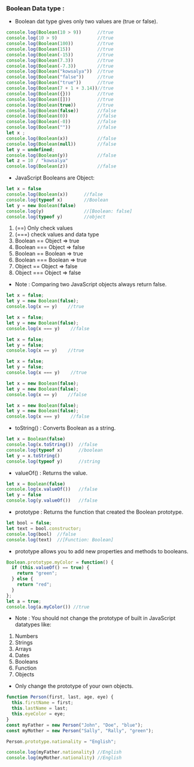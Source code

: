 ### Boolean Data type :

- Boolean dat type gives only two values are (true or false).

```js
console.log(Boolean(10 > 9))      //true
console.log(10 > 9)               //true
console.log(Boolean(100))         //true
console.log(Boolean(15))          //true
console.log(Boolean(-15))         //true
console.log(Boolean(7.3))         //true
console.log(Boolean(-7.3))        //true
console.log(Boolean("kowsalya"))  //true
console.log(Boolean("false"))     //true
console.log(Boolean("true"))      //true
console.log(Boolean(7 + 1 + 3.14))//true
console.log(Boolean({}))          //true
console.log(Boolean([]))          //true
console.log(Boolean(true))        //true
console.log(Boolean(false))       //false
console.log(Boolean(0))           //false
console.log(Boolean(-0))          //false
console.log(Boolean(""))          //false
let x ;
console.log(Boolean(x))           //false
console.log(Boolean(null))        //false
let y = undefined;
console.log(Boolean(y))           //false
let z = 10 / "kowsalya"
console.log(Boolean(z))           //false
```


- JavaScript Booleans are Object:

```js
let x = false
console.log(Boolean(x))      //false
console.log(typeof x)        //Boolean
let y = new Boolean(false)   
console.log(y)               //[Boolean: false]
console.log(typeof y)        //object
```

1. (==) Only check values
2. (===) check values and data type
3. Boolean == Object => true
4. Boolean === Object => false
5. Boolean == Boolean => true
6. Boolean === Boolean => true
7. Object == Object => false
8. Object === Object => false

- Note : Comparing two JavaScript objects always return false.

```js
let x = false;
let y = new Boolean(false);
console.log(x == y)    //true
```

```js
let x = false;
let y = new Boolean(false);
console.log(x === y)    //false
```

```js
let x = false;
let y = false;
console.log(x == y)    //true
```

```js
let x = false;
let y = false;
console.log(x === y)    //true
```

```js
let x = new Boolean(false);
let y = new Boolean(false);
console.log(x == y)    //false
```

```js
let x = new Boolean(false);
let y = new Boolean(false);
console.log(x === y)    //false
```

- toString() : Converts Boolean as a string.

```js
let x = Boolean(false)
console.log(x.toString())  //false
console.log(typeof x)      //boolean
let y = x.toString()
console.log(typeof y)      //string
```

- valueOf() : Returns the value.

```js
let x = Boolean(false)
console.log(x.valueOf())   //false
let y = false
console.log(y.valueOf())   //false
```

- prototype : Returns the function that created the Boolean prototype. 

```js
let bool = false;
let text = bool.constructor;
console.log(bool)  //false
console.log(text)  //[Function: Boolean]
```

- prototype allows you to add new properties and methods to booleans.

```js
Boolean.prototype.myColor = function() {
  if (this.valueOf() == true) {
    return "green";
  } else {
    return "red";
  }
};
let a = true;
console.log(a.myColor()) //true
```

- Note : You should not change the prototype of built in JavaScript datatypes like:

1. Numbers
2. Strings
3. Arrays
4. Dates
5. Booleans
6. Function
7. Objects

- Only change the prototype of your own objects.

```js
function Person(first, last, age, eye) {
  this.firstName = first;
  this.lastName = last;
  this.eyeColor = eye;
}
const myFather = new Person("John", "Doe", "blue");
const myMother = new Person("Sally", "Rally", "green");

Person.prototype.nationality = "English";

console.log(myFather.nationality) //English
console.log(myMother.nationality) //English
```
